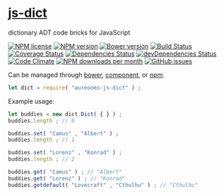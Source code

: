 [js-dict](http://aureooms.github.io/js-dict)
==

dictionary ADT code bricks for JavaScript

[![NPM license](http://img.shields.io/npm/l/aureooms-js-dict.svg?style=flat)](https://raw.githubusercontent.com/aureooms/js-dict/master/LICENSE)
[![NPM version](http://img.shields.io/npm/v/aureooms-js-dict.svg?style=flat)](https://www.npmjs.org/package/aureooms-js-dict)
[![Bower version](http://img.shields.io/bower/v/aureooms-js-dict.svg?style=flat)](http://bower.io/search/?q=aureooms-js-dict)
[![Build Status](http://img.shields.io/travis/aureooms/js-dict.svg?style=flat)](https://travis-ci.org/aureooms/js-dict)
[![Coverage Status](http://img.shields.io/coveralls/aureooms/js-dict.svg?style=flat)](https://coveralls.io/r/aureooms/js-dict)
[![Dependencies Status](http://img.shields.io/david/aureooms/js-dict.svg?style=flat)](https://david-dm.org/aureooms/js-dict#info=dependencies)
[![devDependencies Status](http://img.shields.io/david/dev/aureooms/js-dict.svg?style=flat)](https://david-dm.org/aureooms/js-dict#info=devDependencies)
[![Code Climate](http://img.shields.io/codeclimate/github/aureooms/js-dict.svg?style=flat)](https://codeclimate.com/github/aureooms/js-dict)
[![NPM downloads per month](http://img.shields.io/npm/dm/aureooms-js-dict.svg?style=flat)](https://www.npmjs.org/package/aureooms-js-dict)
[![GitHub issues](http://img.shields.io/github/issues/aureooms/js-dict.svg?style=flat)](https://github.com/aureooms/js-dict/issues)

Can be managed through [bower](https://github.com/bower/bower),
[component](https://github.com/componentjs/component), or
[npm](https://github.com/npm/npm).

```js
let dict = require( "aureooms-js-dict" ) ;
```

Example usage:

```js
let buddies = new dict.Dict( { } ) ;
buddies.length ; // 0

buddies.set( "Camus" , "Albert" ) ;
buddies.length ; // 1

buddies.set( "Lorenz" , "Konrad" ) ;
buddies.length ; // 2

buddies.get( "Camus" ) ; // "Albert"
buddies.get( "Lorenz" ) ; // "Konrad"
buddies.getdefault( "Lovecraft" , "Cthulhu" ) ; // "Cthulhu"
```
